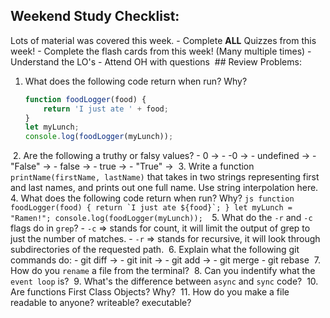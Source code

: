## Weekend Study Checklist:

Lots of material was covered this week. 
    - Complete **ALL** Quizzes from this week!
    - Complete the flash cards from this week! (Many multiple times)
    - Understand the LO's
    - Attend OH with questions 
​
​## Review Problems:

1.  What does the following code return when run? Why?
    ```js
    function foodLogger(food) {
        return 'I just ate ' + food;
    }
    let myLunch;
    console.log(foodLogger(myLunch));
    ```
​
2. Are the following a truthy or falsy values?
    - 0 -> 
    - -0 -> 
    - undefined -> 
    - "False" -> 
    - false -> 
    - true -> 
    - "True" ->
​
3. Write a function `printName(firstName, lastName)` that takes in two strings representing first and last names, and prints out one full name. Use string interpolation here. 
​
4.  What does the following code return when run? Why?
    ```js
    function foodLogger(food) {
        return `I just ate ${food}`;
    }
    let myLunch = "Ramen!";
    console.log(foodLogger(myLunch)); 
    ```
​
5. What do the `-r` and `-c` flags do in `grep`?
    - `-c` => stands for count, it will limit the output of grep to just the number of matches. 
    - `-r` => stands for recursive, it will look through subdirectories of the requested path. 
​
6. Explain what the following git commands do:
    - git diff -> 
    - git init ->
    - git add <filename> -> 
    - git merge
    - git rebase 
​
7. How do you `rename` a file from the terminal?
​
8. Can you indentify what the `event loop` is?
​
9. What's the difference between `async` and `sync` code? 
​
10. Are functions First Class Objects? Why?
​
11. How do you make a file readable to anyone? writeable? executable?